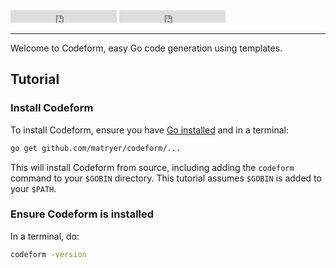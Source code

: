 <iframe src="https://ghbtns.com/github-btn.html?user=matryer&repo=codeform&type=star&count=true" frameborder="0" scrolling="0" width="170px" height="20px"></iframe> <iframe src="https://ghbtns.com/github-btn.html?user=matryer&type=follow&count=true" frameborder="0" scrolling="0" width="170px" height="20px"></iframe>

---

Welcome to Codeform, easy Go code generation using templates. 

## Tutorial

### Install Codeform

To install Codeform, ensure you have [Go installed](https://golang.org/dl/) and in a terminal:

```bash
go get github.com/matryer/codeform/...
```

This will install Codeform from source, including adding the `codeform` command to your `$GOBIN`
directory. This tutorial assumes `$GOBIN` is added to your `$PATH`.

### Ensure Codeform is installed

In a terminal, do:

```bash
codeform -version
```

